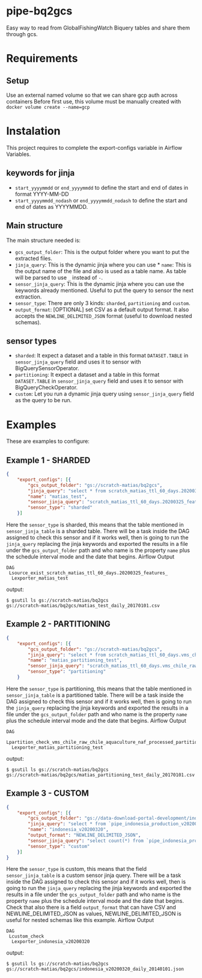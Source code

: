 # pipe-bq2gcs
Easy way to read from GlobalFishingWatch Biquery tables and share them through gcs.

# Requirements

## Setup

Use an external named volume so that we can share gcp auth across containers
Before first use, this volume must be manually created with
  `docker volume create --name=gcp`

# Instalation

This project requires to complete the export-configs variable in Airflow Variables.


## keywords for jinja
* `start_yyyymmdd` or `end_yyyymmdd` to define the start and end of dates in format YYYY-MM-DD
* `start_yyyymmdd_nodash` or `end_yyyymmdd_nodash` to define the start and end of dates as YYYYMMDD.


## Main structure

The main structure needed is:

* `gcs_output_folder`: This is the output folder where you want to put the extracted files.
* `jinja_query`: This is the dynamic jinja where you can use * `name`: This is the output name of the file and also is used as a table name. As table will be parsed to use `_` instead of `-`.
* `sensor_jinja_query`: This is the dynamic jinja where you can use the keywords already mentioned. Useful to put the query to sensor the next extraction.
* `sensor_type`: There are only 3 kinds: `sharded`, `partitioning` and `custom`.
* `output_format`: [OPTIONAL] set CSV as a default output format. It also accepts the `NEWLINE_DELIMITED_JSON` format (useful to download nested schemas).


## sensor types

* `sharded`: It expect a dataset and a table in this format `DATASET.TABLE` in `sensor_jinja_query` field and uses it to sensor with BigQuerySensorOperator.
* `partitioning`: It expect a dataset and a table in this format `DATASET.TABLE` in `sensor_jinja_query` field and uses it to sensor with BigQueryCheckOperator.
* `custom`: Let you run a dynamic jinja query using `sensor_jinja_query` field as the query to be run.



# Examples

These are examples to configure:

## Example 1 - SHARDED

```json
{
	"export_configs": [{
		"gcs_output_folder": "gs://scratch-matias/bq2gcs",
		"jinja_query": "select * from scratch_matias_ttl_60_days.20200325_features_{{ start_yyyymmdd_nodash }}",
		"name": "matias_test",
		"sensor_jinja_query": "scratch_matias_ttl_60_days.20200325_features_",
		"sensor_type": "sharded"
	}]
```

Here the `sensor_type` is sharded, this means that the table mentioned in `sensor_jinja_table` is a sharded table. There will be a task inside the DAG assigned to check this sensor and if it works well, then is going to run the `jinja_query` replacing the jinja keywords and exported the results in a file under the `gcs_output_folder` path and who name is the property `name` plus the schedule interval mode and the date that begins.
Airflow Output
```
DAG
 Lsource_exist_scratch_matias_ttl_60_days.20200325_features_
  Lexporter_matias_test
```
output:
```
$ gsutil ls gs://scratch-matias/bq2gcs
gs://scratch-matias/bq2gcs/matias_test_daily_20170101.csv
```


## Example 2 - PARTITIONING

```json
{
	"export_configs": [{
		"gcs_output_folder": "gs://scratch-matias/bq2gcs",
		"jinja_query": "select * from scratch_matias_ttl_60_days.vms_chile_raw_chile_aquaculture_naf_processed_partitioned where timestamp = TIMESTAMP(\"{{ start_yyyymmdd }}\")",
		"name": "matias_partitioning_test",
		"sensor_jinja_query": "scratch_matias_ttl_60_days.vms_chile_raw_chile_aquaculture_naf_processed_partitioned",
		"sensor_type": "partitioning"
	}
```

Here the `sensor_type` is partitioning, this means that the table mentioned in `sensor_jinja_table` is a partitioned table. There will be a task inside the DAG assigned to check this sensor and if it works well, then is going to run the `jinja_query` replacing the jinja keywords and exported the results in a file under the `gcs_output_folder` path and who name is the property `name` plus the schedule interval mode and the date that begins.
Airflow Output
```
DAG
 Lpartition_check_vms_chile_raw_chile_aquaculture_naf_processed_partitioned
  Lexporter_matias_partitioning_test
```
output:
```
$ gsutil ls gs://scratch-matias/bq2gcs
gs://scratch-matias/bq2gcs/matias_partitioning_test_daily_20170101.csv
```


## Example 3 - CUSTOM

```json
{
	"export_configs": [{
		"gcs_output_folder": "gs://data-download-portal-development/indonesia_v20200320/monthly",
		"jinja_query": "select * from `pipe_indonesia_production_v20200320.messages_scored_*` where timestamp >= TIMESTAMP(\"{{ start_yyyymmdd }}\") and timestamp <= TIMESTAMP(\"{{ end_yyyymmdd }}\") and nnet_score != 0",
		"name": "indonesia_v20200320",
		"output_format": "NEWLINE_DELIMITED_JSON",
		"sensor_jinja_query": "select count(*) from `pipe_indonesia_production_v20200320.messages_scored_*` where timestamp >= TIMESTAMP(\"{{ start_yyyymmdd }}\") and timestamp <= TIMESTAMP(\"{{ end_yyyymmdd }}\") and nnet_score != 0",
		"sensor_type": "custom"
	}]
}
```

Here the `sensor_type` is custom, this means that the field `sensor_jinja_table` is a custom sensor jinja query. There will be a task inside the DAG assigned to check this sensor and if it works well, then is going to run the `jinja_query` replacing the jinja keywords and exported the results in a file under the `gcs_output_folder` path and who name is the property `name` plus the schedule interval mode and the date that begins. Check that also there is a field `output_format` that can have CSV and NEWLINE_DELIMITED_JSON as values, NEWLINE_DELIMITED_JSON is useful for nested schemas like this example.
Airflow Output
```
DAG
 Lcustom_check
  Lexporter_indonesia_v20200320
```
output:
```
$ gsutil ls gs://scratch-matias/bq2gcs
gs://scratch-matias/bq2gcs/indonesia_v20200320_daily_20140101.json
```
